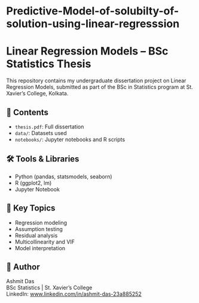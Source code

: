 # Predictive-Model-of-solubilty-of-solution-using-linear-regresssion
# Linear Regression Models – BSc Statistics Thesis

This repository contains my undergraduate dissertation project on Linear Regression Models, submitted as part of the BSc in Statistics program at St. Xavier’s College, Kolkata.

## 📁 Contents
- `thesis.pdf`: Full dissertation
- `data/`: Datasets used
- `notebooks/`: Jupyter notebooks and R scripts

## 🛠️ Tools & Libraries
- Python (pandas, statsmodels, seaborn)
- R (ggplot2, lm)
- Jupyter Notebook

## 📌 Key Topics
- Regression modeling
- Assumption testing
- Residual analysis
- Multicollinearity and VIF
- Model interpretation

## 🔗 Author
Ashmit Das  
BSc Statistics | St. Xavier’s College  
LinkedIn: www.linkedin.com/in/ashmit-das-23a885252
